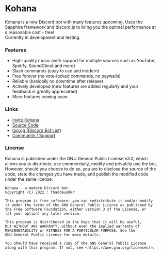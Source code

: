 # Kohana
Kohana is a new Discord bot with many features upcoming. Uses the Sapphire framework and discord.js to bring you the optimal performance at a reasonable cost - free!  
Currently in development and testing.  
  
### Features
- High-quality music (with support for multiple sources such as YouTube, Spotify, SoundCloud and more)
- Slash commands (easy to use and modern)
- Free forever (no vote-locked commands, no paywalls)
- Reliable (basically no downtime after release)
- Actively developed (new features are added regularly and your feedback is greatly appreciated)
- More features coming soon
  
### Links
- [Invite Kohana](https://kohana.tkkr.tk/invite)
- [Source Code](https://kohana.tkkr.tk/github)
- [top.gg (Discord Bot List)](https://top.gg/bot/998515288117096559)
- [Community / Support](https://discord.com/invite/8ZxsPYwgJ9)  
  
### License
Kohana is published under the GNU General Public License v3.0, which allows you to distribute, use commercially, modify and privately use the bot. However, should you choose to do so, you are to disclose the source of the code, state the changes you have made, and publish the modified code under the same license.  
```
Kohana - a modern Discord bot.
Copyright (C) 2022 : thaddeuskkr

This program is free software: you can redistribute it and/or modify
it under the terms of the GNU General Public License as published by
the Free Software Foundation, either version 3 of the License, or
(at your option) any later version.

This program is distributed in the hope that it will be useful,
but WITHOUT ANY WARRANTY; without even the implied warranty of
MERCHANTABILITY or FITNESS FOR A PARTICULAR PURPOSE. See the
GNU General Public License for more details.

You should have received a copy of the GNU General Public License
along with this program. If not, see <https://www.gnu.org/licenses/>.
```
